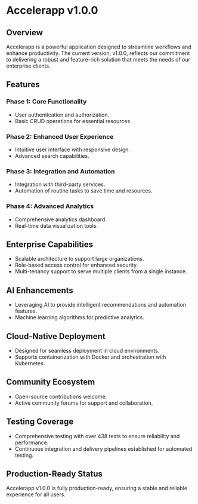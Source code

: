 # Accelerapp v1.0.0

## Overview

Accelerapp is a powerful application designed to streamline workflows and enhance productivity. The current version, v1.0.0, reflects our commitment to delivering a robust and feature-rich solution that meets the needs of our enterprise clients.

## Features

### Phase 1: Core Functionality
- User authentication and authorization.
- Basic CRUD operations for essential resources.

### Phase 2: Enhanced User Experience
- Intuitive user interface with responsive design.
- Advanced search capabilities.

### Phase 3: Integration and Automation
- Integration with third-party services.
- Automation of routine tasks to save time and resources.

### Phase 4: Advanced Analytics
- Comprehensive analytics dashboard.
- Real-time data visualization tools.

## Enterprise Capabilities
- Scalable architecture to support large organizations.
- Role-based access control for enhanced security.
- Multi-tenancy support to serve multiple clients from a single instance.

## AI Enhancements
- Leveraging AI to provide intelligent recommendations and automation features.
- Machine learning algorithms for predictive analytics.

## Cloud-Native Deployment
- Designed for seamless deployment in cloud environments.
- Supports containerization with Docker and orchestration with Kubernetes.

## Community Ecosystem
- Open-source contributions welcome.
- Active community forums for support and collaboration.

## Testing Coverage
- Comprehensive testing with over 438 tests to ensure reliability and performance.
- Continuous integration and delivery pipelines established for automated testing.

## Production-Ready Status
Accelerapp v1.0.0 is fully production-ready, ensuring a stable and reliable experience for all users.